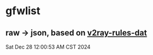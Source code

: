 # gfwlist
## raw -> json, based on [v2ray-rules-dat](https://github.com/Loyalsoldier/v2ray-rules-dat)
Sat Dec 28 12:00:53 AM CST 2024

